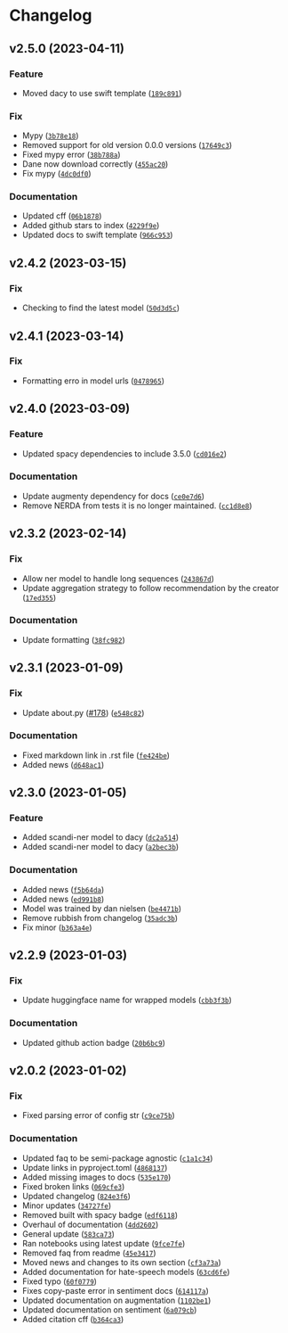 # Changelog

<!--next-version-placeholder-->

## v2.5.0 (2023-04-11)
### Feature
* Moved dacy to use swift template ([`189c891`](https://github.com/centre-for-humanities-computing/DaCy/commit/189c891323f1ff083d1800fc3acd435c456fd1b5))

### Fix
* Mypy ([`3b78e18`](https://github.com/centre-for-humanities-computing/DaCy/commit/3b78e18ef93a09fe2d152a5b9790c521ecffeb02))
* Removed support for old version 0.0.0 versions ([`17649c3`](https://github.com/centre-for-humanities-computing/DaCy/commit/17649c31fb30cd083d1864b1e9b38389bb543cfd))
* Fixed mypy error ([`38b788a`](https://github.com/centre-for-humanities-computing/DaCy/commit/38b788a16ce9e9d4cf5033984c8331bdfbdc7f46))
* Dane now download correctly ([`455ac20`](https://github.com/centre-for-humanities-computing/DaCy/commit/455ac201dadd7047b044cd76a98944244fdf9dd9))
* Fix mypy ([`4dc0df0`](https://github.com/centre-for-humanities-computing/DaCy/commit/4dc0df0158679ffc66ea9dbae6fcf54576340d88))

### Documentation
* Updated cff ([`06b1878`](https://github.com/centre-for-humanities-computing/DaCy/commit/06b187864a5da1f4646645f8da92625c4cf4300c))
* Added github stars to index ([`4229f9e`](https://github.com/centre-for-humanities-computing/DaCy/commit/4229f9eb5eff5b2e5d2e8aaa5747b5dc94ca5134))
* Updated docs to swift template ([`966c953`](https://github.com/centre-for-humanities-computing/DaCy/commit/966c95367ea281f3c89bbad9691da51bc0413de8))

## v2.4.2 (2023-03-15)
### Fix
* Checking to find the latest model ([`50d3d5c`](https://github.com/centre-for-humanities-computing/DaCy/commit/50d3d5c420861af3746b42a80f6a2054c8840cdd))

## v2.4.1 (2023-03-14)
### Fix
* Formatting erro in model urls ([`0478965`](https://github.com/centre-for-humanities-computing/DaCy/commit/04789655654dedae3f6e61a884fa084fe546f429))

## v2.4.0 (2023-03-09)
### Feature
* Updated spacy dependencies to include 3.5.0 ([`cd016e2`](https://github.com/centre-for-humanities-computing/DaCy/commit/cd016e2179c4c3073718f99301499001e0ff2af7))

### Documentation
* Update augmenty dependency for docs ([`ce0e7d6`](https://github.com/centre-for-humanities-computing/DaCy/commit/ce0e7d626006d849d97a5a78d0f4505c6c260f15))
* Remove NERDA from tests it is no longer maintained. ([`cc1d8e8`](https://github.com/centre-for-humanities-computing/DaCy/commit/cc1d8e82d756f0fd56c6d94ec92c87510810e2e2))

## v2.3.2 (2023-02-14)
### Fix
* Allow ner model to handle long sequences ([`243867d`](https://github.com/centre-for-humanities-computing/DaCy/commit/243867daf0c873a7b59ee6d7459c4a0446332eca))
* Update aggregation strategy to follow recommendation by the creator ([`17ed355`](https://github.com/centre-for-humanities-computing/DaCy/commit/17ed3551c1898d5c5028fce9534b0166177e6c67))

### Documentation
* Update formatting ([`38fc982`](https://github.com/centre-for-humanities-computing/DaCy/commit/38fc98238b5608486a0d816db2131ebdfd204123))

## v2.3.1 (2023-01-09)
### Fix
* Update about.py ([#178](https://github.com/centre-for-humanities-computing/DaCy/issues/178)) ([`e548c82`](https://github.com/centre-for-humanities-computing/DaCy/commit/e548c8218f8612173948ef2f423024ddf950109a))

### Documentation
* Fixed markdown link in .rst file ([`fe424be`](https://github.com/centre-for-humanities-computing/DaCy/commit/fe424bebdb5b92c1b9af8f9c99a5ed4e4a00f68c))
* Added news ([`d648ac1`](https://github.com/centre-for-humanities-computing/DaCy/commit/d648ac10d139ff20fa4fe32a98acc65ec6c88ec5))

## v2.3.0 (2023-01-05)
### Feature
* Added scandi-ner model to dacy ([`dc2a514`](https://github.com/centre-for-humanities-computing/DaCy/commit/dc2a51491eba86c480c000c6707e6a4c572feae5))
* Added scandi-ner model to dacy ([`a2bec3b`](https://github.com/centre-for-humanities-computing/DaCy/commit/a2bec3bc43296aeb4b7f9059e9123ed48b18e5c2))

### Documentation
* Added news ([`f5b64da`](https://github.com/centre-for-humanities-computing/DaCy/commit/f5b64dae0925bd8d7709c29238d860f9297bf761))
* Added news ([`ed991b8`](https://github.com/centre-for-humanities-computing/DaCy/commit/ed991b816da732e1c9bbb5aaa55175597b34fcc7))
* Model was trained by dan nielsen ([`be4471b`](https://github.com/centre-for-humanities-computing/DaCy/commit/be4471bdcaf1ce33f51e0e4e8e4382e53a10f0ea))
* Remove rubbish from changelog ([`35adc3b`](https://github.com/centre-for-humanities-computing/DaCy/commit/35adc3b347600104d68cd03c05b8677078cda6fc))
* Fix minor ([`b363a4e`](https://github.com/centre-for-humanities-computing/DaCy/commit/b363a4e8cb4b7dc0b0e172b24fecde0eac675197))

## v2.2.9 (2023-01-03)
### Fix
* Update huggingface name for wrapped models ([`cbb3f3b`](https://github.com/centre-for-humanities-computing/DaCy/commit/cbb3f3b53454ecb660044037ed1854c278047055))

### Documentation
* Updated github action badge ([`20b6bc9`](https://github.com/centre-for-humanities-computing/DaCy/commit/20b6bc9ca481232220e9b6b2d35683d17bb51889))

## v2.0.2 (2023-01-02)
### Fix
* Fixed parsing error of config str ([`c9ce75b`](https://github.com/centre-for-humanities-computing/DaCy/commit/c9ce75bc4db3cde60f127b463ea6b6bdc1507bf4))

### Documentation
* Updated faq to be semi-package agnostic ([`c1a1c34`](https://github.com/centre-for-humanities-computing/DaCy/commit/c1a1c34d6fd08d243d19dbf78228852878e3d6c3))
* Update links in pyproject.toml ([`4868137`](https://github.com/centre-for-humanities-computing/DaCy/commit/486813788741d894112b5422bbd1d033c522fac5))
* Added missing images to docs ([`535e170`](https://github.com/centre-for-humanities-computing/DaCy/commit/535e17081f080cffad5c104bbff4e771b5053516))
* Fixed broken links ([`069cfe3`](https://github.com/centre-for-humanities-computing/DaCy/commit/069cfe3e793d6bad6be9bed22e86c122a17b4b8e))
* Updated changelog ([`824e3f6`](https://github.com/centre-for-humanities-computing/DaCy/commit/824e3f636ea9d9515909c6bae4211427fdd29855))
* Minor updates ([`34727fe`](https://github.com/centre-for-humanities-computing/DaCy/commit/34727fe086af6f7dfecc8e07d74b029b525575b4))
* Removed built with spacy badge ([`edf6118`](https://github.com/centre-for-humanities-computing/DaCy/commit/edf6118f7121ba6e729a37f4818237c8c384bf14))
* Overhaul of documentation ([`4dd2602`](https://github.com/centre-for-humanities-computing/DaCy/commit/4dd2602b04a9284037c83db6d7f25dbfbea88a17))
* General update ([`583ca73`](https://github.com/centre-for-humanities-computing/DaCy/commit/583ca7348d468badc232083ad17e1fdb21021001))
* Ran notebooks using latest update ([`9fce7fe`](https://github.com/centre-for-humanities-computing/DaCy/commit/9fce7febc0a434a2a6baaf2227741de331c63239))
* Removed faq from readme ([`45e3417`](https://github.com/centre-for-humanities-computing/DaCy/commit/45e341705f3129b8f53fd9cb9b7525bd5d40d44d))
* Moved news and changes to its own section ([`cf3a73a`](https://github.com/centre-for-humanities-computing/DaCy/commit/cf3a73af86cbe2d6aeec040125be394ee30b627e))
* Added documentation for hate-speech models ([`63cd6fe`](https://github.com/centre-for-humanities-computing/DaCy/commit/63cd6fe6fd52a63df431e62bb1672e91b9c9c2f3))
* Fixed typo ([`60f0779`](https://github.com/centre-for-humanities-computing/DaCy/commit/60f0779f74021b86b8ab584fe4137fba3314b7f6))
* Fixes copy-paste error in sentiment docs ([`614117a`](https://github.com/centre-for-humanities-computing/DaCy/commit/614117af65c0b863d4390fd3c4ea573827dfb28c))
* Updated documentation on augmentation ([`1102be1`](https://github.com/centre-for-humanities-computing/DaCy/commit/1102be18fb6d822f883ef9eb695871386215e2df))
* Updated documentation on sentiment ([`6a079cb`](https://github.com/centre-for-humanities-computing/DaCy/commit/6a079cb3e40a785bb24e39936469c3753b157a69))
* Added citation cff ([`b364ca3`](https://github.com/centre-for-humanities-computing/DaCy/commit/b364ca36075e524e6ea4c11984ada43d726cad04))
